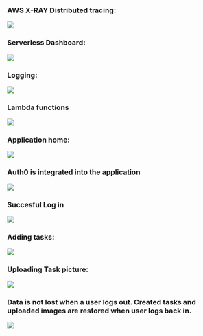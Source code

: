 ### AWS X-RAY Distributed tracing:

<img src="https://github.com/DudeGFA/deploy-severless-app/blob/main/Deployment%20screenshots/AWS%20X-RAY%20tracing.jpg"/>

### Serverless Dashboard:

<img src="https://github.com/DudeGFA/deploy-severless-app/blob/main/Deployment%20screenshots/Serverless%20Dashboard.jpg"/>

### Logging:

<img src="https://github.com/DudeGFA/deploy-severless-app/blob/main/Deployment%20screenshots/logging.jpg"/>

### Lambda functions

<img src="https://github.com/DudeGFA/deploy-severless-app/blob/main/Deployment%20screenshots/aws%20lambda%20functions.jpg"/>

### Application home:

<img src="https://github.com/DudeGFA/deploy-severless-app/blob/main/Deployment%20screenshots/app%20home.jpg"/>

### Auth0 is integrated into the application

<img src="https://github.com/DudeGFA/deploy-severless-app/blob/main/Deployment%20screenshots/Auth0%20authentication.jpg"/>

### Succesful Log in

<img src="https://github.com/DudeGFA/deploy-severless-app/blob/main/Deployment%20screenshots/successful%20log%20in.jpg"/>

### Adding tasks:

<img src="https://github.com/DudeGFA/deploy-severless-app/blob/main/Deployment%20screenshots/adding%20tasks.jpg"/>

### Uploading Task picture:

<img src="https://github.com/DudeGFA/deploy-severless-app/blob/main/Deployment%20screenshots/Uploading%20task%20picture.jpg"/>

### Data is not lost when a user logs out. Created tasks and uploaded images are restored when user logs back in.

<img src="https://github.com/DudeGFA/deploy-severless-app/blob/main/Deployment%20screenshots/user%20data%20is%20retained.jpg"/>

